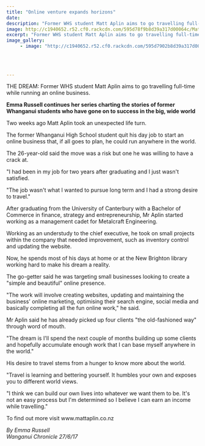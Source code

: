 ```yaml
---
title: "Online venture expands horizons"
date: 
description: "Former WHS student Matt Aplin aims to go travelling full-time while running an online business..."
image: http://c1940652.r52.cf0.rackcdn.com/595d78f9b8d39a317d00064c/Matt-Aplin-photo-1-chron-july-2017.jpg
excerpt: "Former WHS student Matt Aplin aims to go travelling full-time while running an online business."
image_gallery:
     - image: "http://c1940652.r52.cf0.rackcdn.com/595d7902b8d39a317d00064e/Matt-Aplin-photo-2-chron-july-2017.jpg"
    
    
    
    
---
```


<p>THE DREAM: Former WHS student Matt Aplin aims to go travelling full-time while running an online business.</p>
<p><strong>Emma Russell continues her series charting the stories of former Whanganui students who have gone on to success in the big, wide world</strong></p>
<p class="element element-paragraph">Two weeks ago Matt Aplin took an unexpected life turn.</p>
<p class="element element-paragraph">The former Whanganui High School student quit his day job to start an online business that, if all goes to plan, he could run anywhere in the world.</p>
<p class="element element-paragraph">The 26-year-old said the move was a risk but one he was willing to have a crack at.</p>
<p class="element element-paragraph">"I had been in my job for two years after graduating and I just wasn't satisfied.</p>
<p class="element element-paragraph">"The job wasn't what I wanted to pursue long term and I had a strong desire to travel."</p>
<p class="element element-paragraph">After graduating from the University of Canterbury with a Bachelor of Commerce in finance, strategy and entrepreneurship, Mr Aplin started working as a management cadet for Metalcraft Engineering.</p>
<p class="element element-paragraph">Working as an understudy to the chief executive, he took on small projects within the company that needed improvement, such as inventory control and updating the website.</p>
<p class="element element-paragraph">Now, he spends most of his days at home or at the New Brighton library working hard to make his dream a reality.</p>
<p class="element element-paragraph">The go-getter said he was targeting small businesses looking to create a "simple and beautiful" online presence.</p>
<p class="element element-paragraph">"The work will involve creating websites, updating and maintaining the business' online marketing, optimising their search engine, social media and basically completing all the fun online work," he said.</p>
<p class="element element-paragraph">Mr Aplin said he has already picked up four clients "the old-fashioned way" through word of mouth.</p>
<p class="element element-paragraph">"The dream is I'll spend the next couple of months building up some clients and hopefully accumulate enough work that I can base myself anywhere in the world."</p>
<p class="element element-paragraph">His desire to travel stems from a hunger to know more about the world.</p>
<p class="element element-paragraph">"Travel is learning and bettering yourself. It humbles your own and exposes you to different world views.</p>
<p class="element element-paragraph">"I think we can build our own lives into whatever we want them to be. It's not an easy process but I'm determined so I believe I can earn an income while travelling."</p>
<p class="element element-paragraph">To find out more visit www.mattaplin.co.nz</p>
<p><em>By Emma Russell</em><br /><em>Wanganui Chronicle 27/6/17</em></p>

